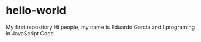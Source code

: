 # hello-world
My first repository
Hi people, my name is Eduardo Garcia and I programing in JavaScript Code.

